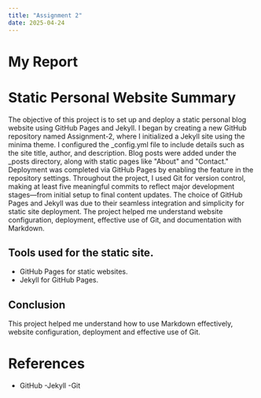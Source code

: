 ```yaml
---
title: "Assignment 2"
date: 2025-04-24
---
```


# My Report 
# Static Personal Website Summary
The objective of this project is to set up and deploy a static personal blog website using GitHub Pages and Jekyll. 
I began by creating a new GitHub repository named Assignment-2, where I initialized a Jekyll site using the minima theme. I configured the _config.yml file to include details such as the site title, author, and description. Blog posts were added under the _posts directory, along with static pages like "About" and "Contact." Deployment was completed via GitHub Pages by enabling the feature in the repository settings. Throughout the project, I used Git for version control, making at least five meaningful commits to reflect major development stages—from initial setup to final content updates. The choice of GitHub Pages and Jekyll was due to their seamless integration and simplicity for static site deployment. The project helped me understand website configuration, deployment, effective use of Git, and documentation with Markdown.


## Tools used for the static site.
- GitHub Pages for static websites.
- Jekyll for GitHub Pages.


## Conclusion
 This project helped me understand how to use Markdown effectively, website configuration, deployment and effective use of Git.
 
# References
- GitHub 
-Jekyll
-Git 
